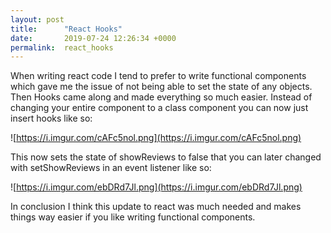 ```yaml
---
layout: post
title:      "React Hooks"
date:       2019-07-24 12:26:34 +0000
permalink:  react_hooks
---
```



When writing react code I tend to prefer to write functional components which gave me the issue of not being able to set the state of any objects. Then Hooks came along and made everything so much easier. Instead of changing your entire component to a class component you can now just insert hooks like so:

![https://i.imgur.com/cAFc5nol.png](https://i.imgur.com/cAFc5nol.png)

This now sets the state of showReviews to false that you can later changed with setShowReviews in an event listener like so:

![https://i.imgur.com/ebDRd7Jl.png](https://i.imgur.com/ebDRd7Jl.png)

In conclusion I think this update to react was much needed and makes things way easier if you like writing functional components.
